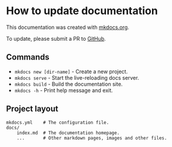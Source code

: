 # How to update documentation

This documentation was created with [mkdocs.org](https://www.mkdocs.org).

To update, please submit a PR to [GitHub](https://github.com/childrens-bti/bti-bioinformatics-docs).

## Commands

* `mkdocs new [dir-name]` - Create a new project.
* `mkdocs serve` - Start the live-reloading docs server.
* `mkdocs build` - Build the documentation site.
* `mkdocs -h` - Print help message and exit.

## Project layout

    mkdocs.yml    # The configuration file.
    docs/
        index.md  # The documentation homepage.
        ...       # Other markdown pages, images and other files.
